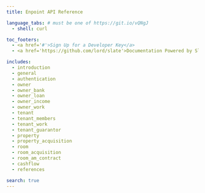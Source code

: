 ```yaml
---
title: Enpoint API Reference

language_tabs: # must be one of https://git.io/vQNgJ
  - shell: curl

toc_footers:
  - <a href='#'>Sign Up for a Developer Key</a>
  - <a href='https://github.com/lord/slate'>Documentation Powered by Slate</a>

includes:
  - introduction
  - general
  - authentication
  - owner
  - owner_bank
  - owner_loan
  - owner_income
  - owner_work
  - tenant
  - tenant_members
  - tenant_work
  - tenant_guarantor
  - property
  - property_acquisition
  - room
  - room_acquisition
  - room_am_contract
  - cashflow
  - references

search: true
---
```



